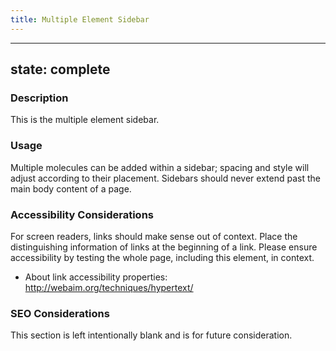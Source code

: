 ```yaml
---
title: Multiple Element Sidebar
---
```


---
state: complete
---

### Description
This is the multiple element sidebar.

### Usage
Multiple molecules can be added within a sidebar; spacing and style will adjust according to their placement. Sidebars should never extend past the main body content of a page.

### Accessibility Considerations
For screen readers, links should make sense out of context. Place the distinguishing information of links at the beginning of a link. Please ensure accessibility by testing the whole page, including this element, in context.

* About link accessibility properties: http://webaim.org/techniques/hypertext/

### SEO Considerations
This section is left intentionally blank and is for future consideration.
